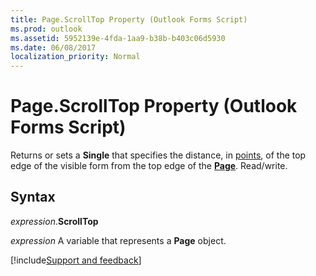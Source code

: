 ```yaml
---
title: Page.ScrollTop Property (Outlook Forms Script)
ms.prod: outlook
ms.assetid: 5952139e-4fda-1aa9-b38b-b403c06d5930
ms.date: 06/08/2017
localization_priority: Normal
---
```



# Page.ScrollTop Property (Outlook Forms Script)

Returns or sets a **Single** that specifies the distance, in [points](../language/glossary/vbe-glossary.md#point), of the top edge of the visible form from the top edge of the **[Page](Outlook.page.md)**. Read/write.


## Syntax

_expression_.**ScrollTop**

_expression_ A variable that represents a **Page** object.

[!include[Support and feedback](~/includes/feedback-boilerplate.md)]